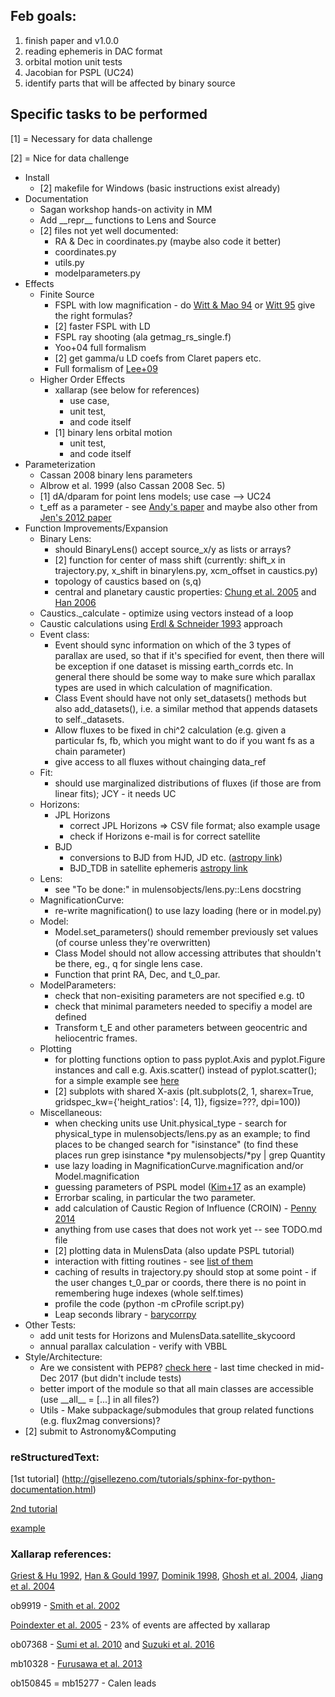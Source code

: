 ## Feb goals:
1. finish paper and v1.0.0
2. reading ephemeris in DAC format
3. orbital motion unit tests
4. Jacobian for PSPL (UC24)
5. identify parts that will be affected by binary source


## Specific tasks to be performed

[1] = Necessary for data challenge

[2] = Nice for data challenge

* Install
  * [2] makefile for Windows (basic instructions exist already)
* Documentation
  * Sagan workshop hands-on activity in MM
  * Add \_\_repr\_\_ functions to Lens and Source
  * [2] files not yet well documented: 
    * RA & Dec in coordinates.py (maybe also code it better)
    * coordinates.py
    * utils.py 
    * modelparameters.py
* Effects
  * Finite Source
    * FSPL with low magnification - do [Witt & Mao 94](http://adsabs.harvard.edu/abs/1994ApJ...430..505W) or [Witt 95](http://adsabs.harvard.edu/abs/1995ApJ...449...42W) give the right formulas?
    * [2] faster FSPL with LD
    * FSPL ray shooting (ala getmag\_rs\_single.f)
    * Yoo+04 full formalism 
    * [2] get gamma/u LD coefs from Claret papers etc.
    * Full formalism of [Lee+09](http://adsabs.harvard.edu/abs/2009ApJ...695..200L)
  * Higher Order Effects
    * xallarap (see below for references)
      - use case, 
      - unit test, 
      - and code itself 
    * [1] binary lens orbital motion
      - unit test, 
      - and code itself
* Parameterization
  * Cassan 2008 binary lens parameters
  * Albrow et al. 1999 (also Cassan 2008 Sec. 5)
  * [1] dA/dparam for point lens models; use case --> UC24
  * t\_eff as a parameter - see [Andy's paper](https://arxiv.org/abs/1312.6692) and maybe also other from [Jen's 2012 paper](http://adsabs.harvard.edu/abs/2012ApJ...755..102Y)
* Function Improvements/Expansion
  * Binary Lens:
    * should BinaryLens() accept source\_x/y as lists or arrays?
    * [2] function for center of mass shift (currently: shift\_x in trajectory.py, x\_shift in binarylens.py, xcm\_offset in caustics.py)
    * topology of caustics based on (s,q)
    * central and planetary caustic properties: [Chung et al. 2005](http://adsabs.harvard.edu/abs/2005ApJ...630..535C) and [Han 2006](http://adsabs.harvard.edu/abs/2006ApJ...638.1080H)
  * Caustics.\_calculate - optimize using vectors instead of a loop
  * Caustic calculations using [Erdl & Schneider 1993](http://adsabs.harvard.edu/abs/1993A%26A...268..453E) approach
  * Event class:
    * Event should sync information on which of the 3 types of parallax are used, so that if it's specified for event, then there will be exception if one dataset is missing earth\_corrds etc. In general there should be some way to make sure which parallax types are used in which calculation of magnification. 
    * Class Event should have not only set\_datasets() methods but also add\_datasets(), i.e. a similar method that appends datasets to self.\_datasets.
    * Allow fluxes to be fixed in chi^2 calculation (e.g. given a particular fs, fb, which you might want to do if you want fs as a chain parameter)
    * give access to all fluxes without chainging data\_ref
  * Fit:
    * should use marginalized distributions of fluxes (if those are from linear fits); JCY - it needs UC
  * Horizons:
    * JPL Horizons
      * correct JPL Horizons => CSV file format; also example usage
      * check if Horizons e-mail is for correct satellite
    * BJD
      * conversions to BJD from HJD, JD etc. ([astropy link](http://docs.astropy.org/en/stable/time/#barycentric-and-heliocentric-light-travel-time-corrections))
      * BJD\_TDB in satellite ephemeris [astropy link](http://docs.astropy.org/en/stable/time/#barycentric-and-heliocentric-light-travel-time-corrections)
  * Lens:
    * see "To be done:" in mulensobjects/lens.py::Lens docstring
  * MagnificationCurve:
    * re-write magnification() to use lazy loading (here or in model.py)
  * Model:  
    * Model.set\_parameters() should remember previously set values (of course unless they're overwritten)
    * Class Model should not allow accessing attributes that shouldn't be there, eg., q for single lens case.
    * Function that print RA, Dec, and t\_0\_par.
  * ModelParameters:
    * check that non-exisiting parameters are not specified e.g. t0
    * check that minimal parameters needed to specifiy a model are defined
    * Transform t\_E and other parameters between geocentric and heliocentric frames.
  * Plotting
    * for plotting functions option to pass pyplot.Axis and pyplot.Figure instances and call e.g. Axis.scatter() instead of pyplot.scatter(); for a simple example see [here](https://github.com/rpoleski/K2-CPM/blob/master/source/K2CPM/plot_utils.py)
    * [2] subplots with shared X-axis (plt.subplots(2, 1, sharex=True, gridspec\_kw={'height\_ratios': [4, 1]}, figsize=???, dpi=100))
  * Miscellaneous:
    * when checking units use Unit.physical\_type - search for physical\_type in mulensobjects/lens.py as an example; to find places to be changed search for "isinstance" (to find these places run grep isinstance \*py mulensobjects/\*py | grep Quantity
    * use lazy loading in MagnificationCurve.magnification and/or Model.magnification
    * guessing parameters of PSPL model ([Kim+17](https://arxiv.org/abs/1703.06883) as an example)
    * Errorbar scaling, in particular the two parameter.
    * add calculation of Caustic Region of Influence (CROIN) - [Penny 2014](http://adsabs.harvard.edu/abs/2014ApJ...790..142Y)
    * anything from use cases that does not work yet -- see TODO.md file
    * [2] plotting data in MulensData (also update PSPL tutorial)
    * interaction with fitting routines - see [list of them](https://arxiv.org/abs/1711.03329)
    * caching of results in trajectory.py should stop at some point - if the user changes t\_0\_par or coords, there there is no point in remembering huge indexes (whole self.times)
    * profile the code (python -m cProfile script.py)
    * Leap seconds library - [barycorrpy](https://arxiv.org/abs/1801.01634)
* Other Tests:
  * add unit tests for Horizons and MulensData.satellite\_skycoord
  * annual parallax calculation - verify with VBBL
* Style/Architecture:
  * Are we consistent with PEP8? [check here](http://pep8online.com/) - last time checked in mid-Dec 2017 (but didn't include tests)
  * better import of the module so that all main classes are accessible (use \_\_all\_\_ = [...] in all files?)
  * Utils - Make subpackage/submodules that group related functions (e.g. flux2mag conversions)?
* [2] submit to Astronomy&Computing

### reStructuredText:
[1st tutorial] (http://gisellezeno.com/tutorials/sphinx-for-python-documentation.html)

[2nd tutorial](http://www.sphinx-doc.org/en/stable/rest.html)

[example](https://thomas-cokelaer.info/tutorials/sphinx/docstring_python.html)

### Xallarap references:

[Griest & Hu 1992](http://adsabs.harvard.edu/abs/1992ApJ...397..362G),
[Han & Gould 1997](http://adsabs.harvard.edu/abs/1997ApJ...480..196H),
[Dominik 1998](http://adsabs.harvard.edu/abs/1998A%26A...329..361D),
[Ghosh et al. 2004](http://adsabs.harvard.edu/abs/2004ApJ...615..450G),
[Jiang et al. 2004](http://adsabs.harvard.edu/abs/2004ApJ...617.1307J)

ob9919 - [Smith et al. 2002](http://adsabs.harvard.edu/abs/2002MNRAS.336..670S)

[Poindexter et al. 2005](http://adsabs.harvard.edu/abs/2005ApJ...633..914P) - 23% of events are affected by xallarap

ob07368 - [Sumi et al. 2010](http://adsabs.harvard.edu/abs/2010ApJ...710.1641S) and [Suzuki et al. 2016](http://adsabs.harvard.edu/abs/2016ApJ...833..145S)

mb10328 - [Furusawa et al. 2013](http://adsabs.harvard.edu/abs/2013ApJ...779...91F)

ob150845 = mb15277 - Calen leads

